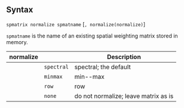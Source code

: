 ## Syntax

`spmatrix normalize spmatname` \[`, normalize(normalize)`\]

`spmatname` is the name of an existing spatial weighting matrix stored
in memory.

| normalize |            | Description                          |
|-----------|------------|--------------------------------------|
|           | `spectral` | spectral; the default                |
|           | `minmax`   | min--max                             |
|           | `row`      | row                                  |
|           | `none`     | do not normalize; leave matrix as is |
